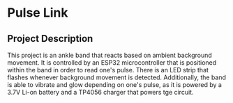 # Pulse Link

## Project Description
This project is an ankle band that reacts based on ambient background movement. It is controlled by an ESP32 microcontroller that is positioned within the band in order to read one's pulse. There is an LED strip that flashes whenever background movement is detected. Additionally, the band is able to vibrate and glow depending on one's pulse, as it is powered by a 3.7V Li-on battery and a TP4056 charger that powers tge circuit.

